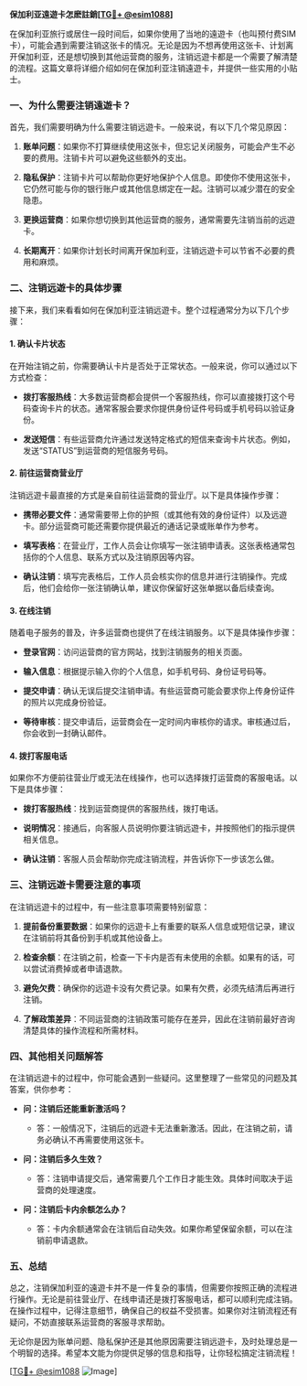 **保加利亚遠遊卡怎麽註銷[[TG💪+ @esim1088](https://t.me/s/esim1088)]**

在保加利亚旅行或居住一段时间后，如果你使用了当地的遠遊卡（也叫预付费SIM卡），可能会遇到需要注销这张卡的情况。无论是因为不想再使用这张卡、计划离开保加利亚，还是想切换到其他运营商的服务，注销远遊卡都是一个需要了解清楚的流程。这篇文章将详细介绍如何在保加利亚注销遠遊卡，并提供一些实用的小贴士。

### 一、为什么需要注销遠遊卡？

首先，我们需要明确为什么需要注销远遊卡。一般来说，有以下几个常见原因：

1. **账单问题**：如果你不打算继续使用这张卡，但忘记关闭服务，可能会产生不必要的费用。注销卡片可以避免这些额外的支出。
   
2. **隐私保护**：注销卡片可以帮助你更好地保护个人信息。即使你不使用这张卡，它仍然可能与你的银行账户或其他信息绑定在一起。注销可以减少潜在的安全隐患。

3. **更换运营商**：如果你想切换到其他运营商的服务，通常需要先注销当前的远遊卡。

4. **长期离开**：如果你计划长时间离开保加利亚，注销远遊卡可以节省不必要的费用和麻烦。

### 二、注销远遊卡的具体步骤

接下来，我们来看看如何在保加利亚注销远遊卡。整个过程通常分为以下几个步骤：

#### 1. 确认卡片状态

在开始注销之前，你需要确认卡片是否处于正常状态。一般来说，你可以通过以下方式检查：

- **拨打客服热线**：大多数运营商都会提供一个客服热线，你可以直接拨打这个号码查询卡片的状态。通常客服会要求你提供身份证件号码或手机号码以验证身份。
  
- **发送短信**：有些运营商允许通过发送特定格式的短信来查询卡片状态。例如，发送“STATUS”到运营商的短信服务号码。

#### 2. 前往运营商营业厅

注销远遊卡最直接的方式是亲自前往运营商的营业厅。以下是具体操作步骤：

- **携带必要文件**：通常需要带上你的护照（或其他有效的身份证件）以及远遊卡。部分运营商可能还需要你提供最近的通话记录或账单作为参考。

- **填写表格**：在营业厅，工作人员会让你填写一张注销申请表。这张表格通常包括你的个人信息、联系方式以及注销原因等内容。

- **确认注销**：填写完表格后，工作人员会核实你的信息并进行注销操作。完成后，他们会给你一张注销确认单，建议你保留好这张单据以备后续查询。

#### 3. 在线注销

随着电子服务的普及，许多运营商也提供了在线注销服务。以下是具体操作步骤：

- **登录官网**：访问运营商的官方网站，找到注销服务的相关页面。

- **输入信息**：根据提示输入你的个人信息，如手机号码、身份证号码等。

- **提交申请**：确认无误后提交注销申请。有些运营商可能会要求你上传身份证件的照片以完成身份验证。

- **等待审核**：提交申请后，运营商会在一定时间内审核你的请求。审核通过后，你会收到一封确认邮件。

#### 4. 拨打客服电话

如果你不方便前往营业厅或无法在线操作，也可以选择拨打运营商的客服电话。以下是具体步骤：

- **拨打客服热线**：找到运营商提供的客服热线，拨打电话。

- **说明情况**：接通后，向客服人员说明你要注销远遊卡，并按照他们的指示提供相关信息。

- **确认注销**：客服人员会帮助你完成注销流程，并告诉你下一步该怎么做。

### 三、注销远遊卡需要注意的事项

在注销远遊卡的过程中，有一些注意事项需要特别留意：

1. **提前备份重要数据**：如果你的远遊卡上有重要的联系人信息或短信记录，建议在注销前将其备份到手机或其他设备上。

2. **检查余额**：在注销之前，检查一下卡内是否有未使用的余额。如果有的话，可以尝试消费掉或者申请退款。

3. **避免欠费**：确保你的远遊卡没有欠费记录。如果有欠费，必须先结清后再进行注销。

4. **了解政策差异**：不同运营商的注销政策可能存在差异，因此在注销前最好咨询清楚具体的操作流程和所需材料。

### 四、其他相关问题解答

在注销远遊卡的过程中，你可能会遇到一些疑问。这里整理了一些常见的问题及其答案，供你参考：

- **问：注销后还能重新激活吗？**
  - 答：一般情况下，注销后的远遊卡无法重新激活。因此，在注销之前，请务必确认不再需要使用这张卡。

- **问：注销后多久生效？**
  - 答：注销申请提交后，通常需要几个工作日才能生效。具体时间取决于运营商的处理速度。

- **问：注销后卡内余额怎么办？**
  - 答：卡内余额通常会在注销后自动失效。如果你希望保留余额，可以在注销前申请退款。

### 五、总结

总之，注销保加利亚的遠遊卡并不是一件复杂的事情，但需要你按照正确的流程进行操作。无论是前往营业厅、在线申请还是拨打客服电话，都可以顺利完成注销。在操作过程中，记得注意细节，确保自己的权益不受损害。如果你对注销流程还有疑问，不妨直接联系运营商的客服寻求帮助。

无论你是因为账单问题、隐私保护还是其他原因需要注销远遊卡，及时处理总是一个明智的选择。希望本文能为你提供足够的信息和指导，让你轻松搞定注销流程！

[[TG💪+ @esim1088](https://t.me/s/esim1088) ![Image](https://i.postimg.cc/4NQfJmqS/Snipaste-2025-05-13-00-14-12.png)]